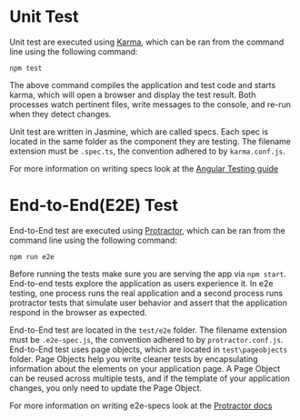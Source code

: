 # Unit Test

Unit test are executed using [Karma](https://karma-runner.github.io/1.0/index.html), which can be ran from the command line using the following command:

`npm test`

The above command compiles the application and test code and starts karma, which will open a browser and display the test result. Both processes watch pertinent files, write messages to the console, and re-run when they detect changes.

Unit test are written in Jasmine, which are called specs. Each spec is located in the same folder as the component they are testing. The filename extension must be `.spec.ts`, the convention adhered to by `karma.conf.js`.

For more information on writing specs look at the [Angular Testing guide](https://angular.io/guide/testing#test-a-component)

# End-to-End(E2E) Test

End-to-End test are executed using [Protractor](http://www.protractortest.org/), which can be ran from the command line using the following command:

`npm run e2e`

Before running the tests make sure you are serving the app via `npm start`.
End-to-end tests explore the application as users experience it. In e2e testing, one process runs the real application and a second process runs protractor tests that simulate user behavior and assert that the application respond in the browser as expected.

End-to-End test are located in the `test/e2e` folder. The filename extension must be `.e2e-spec.js`, the convention adhered to by `protractor.conf.js`. End-to-End test uses page objects, which are located in `test\pageobjects` folder. Page Objects help you write cleaner tests by encapsulating information about the elements on your application page. A Page Object can be reused across multiple tests, and if the template of your application changes, you only need to update the Page Object.

For more information on writing e2e-specs look at the [Protractor docs](https://github.com/angular/protractor/tree/master/docs)
